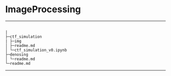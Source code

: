 # ImageProcessing

----
```

|
├─ctf_simulation
| ├─img
│ ├─readme.md
│ └─ctf_simulation_v0.ipynb
├─denosing
│ └─readme.md
└─readme.md

```
----

